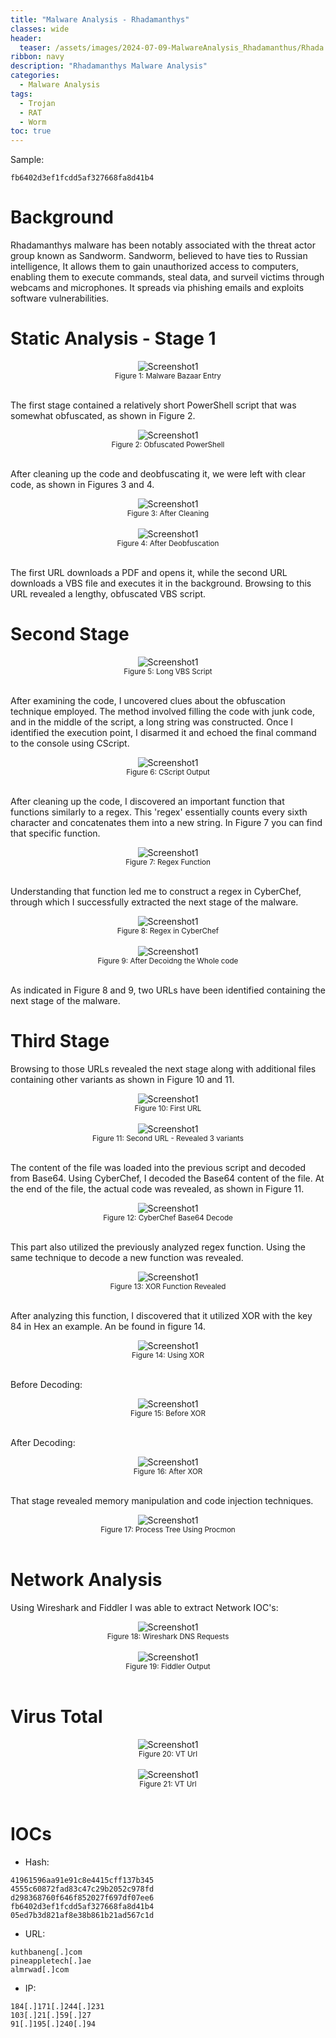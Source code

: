 ```yaml
---
title: "Malware Analysis - Rhadamanthys"
classes: wide
header:
  teaser: /assets/images/2024-07-09-MalwareAnalysis_Rhadamanthus/Rhada.png
ribbon: navy
description: "Rhadamanthys Malware Analysis"
categories:
  - Malware Analysis
tags:
  - Trojan
  - RAT
  - Worm
toc: true
---
```

Sample:
```
fb6402d3ef1fcdd5af327668fa8d41b4
```

# Background
Rhadamanthys malware has been notably associated with the threat actor group known as Sandworm.
Sandworm, believed to have ties to Russian intelligence, It allows them to gain unauthorized access to computers, enabling them to execute commands, steal data, and surveil victims through webcams and microphones.
It spreads via phishing emails and exploits software vulnerabilities.

# Static Analysis - Stage 1
<div style="text-align: center;">
    <img src="/assets/images/2024-07-09-MalwareAnalysis_Rhadamanthus/malware bazaar.PNG" alt="Screenshot1" />
    <br>
    <sub>Figure 1: Malware Bazaar Entry</sub>
</div>
<br>

The first stage contained a relatively short PowerShell script that was somewhat obfuscated, as shown in Figure 2.

<div style="text-align: center;">
    <img src="/assets/images/2024-07-09-MalwareAnalysis_Rhadamanthus/obf ps.PNG" alt="Screenshot1" />
    <br>
    <sub>Figure 2: Obfuscated PowerShell</sub>
</div>
<br>

After cleaning up the code and deobfuscating it, we were left with clear code, as shown in Figures 3 and 4.

<div style="text-align: center;">
    <img src="/assets/images/2024-07-09-MalwareAnalysis_Rhadamanthus/after cleaning.PNG" alt="Screenshot1" />
    <br>
    <sub>Figure 3: After Cleaning</sub>
</div>
<br>

<div style="text-align: center;">
    <img src="/assets/images/2024-07-09-MalwareAnalysis_Rhadamanthus/using the replaces found 2 urls.PNG" alt="Screenshot1" />
    <br>
    <sub>Figure 4: After Deobfuscation</sub>
</div>
<br>

The first URL downloads a PDF and opens it, while the second URL downloads a VBS file and executes it in the background.
Browsing to this URL revealed a lengthy, obfuscated VBS script.

# Second Stage

<div style="text-align: center;">
    <img src="/assets/images/2024-07-09-MalwareAnalysis_Rhadamanthus/browsing the site reveals long vbs.PNG" alt="Screenshot1" />
    <br>
    <sub>Figure 5: Long VBS Script</sub>
</div>
<br>

After examining the code, I uncovered clues about the obfuscation technique employed.
The method involved filling the code with junk code, and in the middle of the script, a long string was constructed.
Once I identified the execution point, I disarmed it and echoed the final command to the console using CScript.

<div style="text-align: center;">
    <img src="/assets/images/2024-07-09-MalwareAnalysis_Rhadamanthus/modify, output using cscript.PNG" alt="Screenshot1" />
    <br>
    <sub>Figure 6: CScript Output</sub>
</div>
<br>

After cleaning up the code, I discovered an important function that functions similarly to a regex.
This 'regex' essentially counts every sixth character and concatenates them into a new string.
In Figure 7 you can find that specific function.

<div style="text-align: center;">
    <img src="/assets/images/2024-07-09-MalwareAnalysis_Rhadamanthus/cleaning the code reveals main function regex looklike2.PNG" alt="Screenshot1" />
    <br>
    <sub>Figure 7: Regex Function</sub>
</div>
<br>

Understanding that function led me to construct a regex in CyberChef, through which I successfully extracted the next stage of the malware.

<div style="text-align: center;">
    <img src="/assets/images/2024-07-09-MalwareAnalysis_Rhadamanthus/building regex in cyberchef, 2 urls.PNG" alt="Screenshot1" />
    <br>
    <sub>Figure 8: Regex in CyberChef</sub>
</div>
<br>

<div style="text-align: center;">
    <img src="/assets/images/2024-07-09-MalwareAnalysis_Rhadamanthus/cleaning the code reveals main function regex looklike3.PNG" alt="Screenshot1" />
    <br>
    <sub>Figure 9: After Decoidng the Whole code</sub>
</div>
<br>

As indicated in Figure 8 and 9, two URLs have been identified containing the next stage of the malware.

# Third Stage

Browsing to those URLs revealed the next stage along with additional files containing other variants as shown in Figure 10 and 11.


<div style="text-align: center;">
    <img src="/assets/images/2024-07-09-MalwareAnalysis_Rhadamanthus/1st url long obf.PNG" alt="Screenshot1" />
    <br>
    <sub>Figure 10: First URL</sub>
</div>
<br>

<div style="text-align: center;">
    <img src="/assets/images/2024-07-09-MalwareAnalysis_Rhadamanthus/2nd url - 3 hosted files.PNG" alt="Screenshot1" />
    <br>
    <sub>Figure 11: Second URL - Revealed 3 variants</sub>
</div>
<br>

The content of the file was loaded into the previous script and decoded from Base64.
Using CyberChef, I decoded the Base64 content of the file. At the end of the file, the actual code was revealed, as shown in Figure 11.

<div style="text-align: center;">
    <img src="/assets/images/2024-07-09-MalwareAnalysis_Rhadamanthus/hhk from base64.PNG" alt="Screenshot1" />
    <br>
    <sub>Figure 12: CyberChef Base64 Decode</sub>
</div>
<br>

This part also utilized the previously analyzed regex function.
Using the same technique to decode a new function was revealed.

<div style="text-align: center;">
    <img src="/assets/images/2024-07-09-MalwareAnalysis_Rhadamanthus/finding xor function.PNG" alt="Screenshot1" />
    <br>
    <sub>Figure 13: XOR Function Revealed</sub>
</div>
<br>

After analyzing this function, I discovered that it utilized XOR with the key 84 in Hex an example.
An be found in figure 14.

<div style="text-align: center;">
    <img src="/assets/images/2024-07-09-MalwareAnalysis_Rhadamanthus/using cyberchef to xor.PNG" alt="Screenshot1" />
    <br>
    <sub>Figure 14: Using XOR</sub>
</div>
<br>

Before Decoding:

<div style="text-align: center;">
    <img src="/assets/images/2024-07-09-MalwareAnalysis_Rhadamanthus/before xor.PNG" alt="Screenshot1" />
    <br>
    <sub>Figure 15: Before XOR</sub>
</div>
<br>

After Decoding:

<div style="text-align: center;">
    <img src="/assets/images/2024-07-09-MalwareAnalysis_Rhadamanthus/after xor.PNG" alt="Screenshot1" />
    <br>
    <sub>Figure 16: After XOR</sub>
</div>
<br>

That stage revealed memory manipulation and code injection techniques.

<div style="text-align: center;">
    <img src="/assets/images/2024-07-09-MalwareAnalysis_Rhadamanthus/proc_tree.PNG" alt="Screenshot1" />
    <br>
    <sub>Figure 17: Process Tree Using Procmon</sub>
</div>
<br>


# Network Analysis

Using Wireshark and Fiddler I was able to extract Network IOC's:

<div style="text-align: center;">
    <img src="/assets/images/2024-07-09-MalwareAnalysis_Rhadamanthus/dns requests.PNG" alt="Screenshot1" />
    <br>
    <sub>Figure 18: Wireshark DNS Requests</sub>
</div>
<br>

<div style="text-align: center;">
    <img src="/assets/images/2024-07-09-MalwareAnalysis_Rhadamanthus/fiddler.PNG" alt="Screenshot1" />
    <br>
    <sub>Figure 19: Fiddler Output</sub>
</div>
<br>

# Virus Total

<div style="text-align: center;">
    <img src="/assets/images/2024-07-09-MalwareAnalysis_Rhadamanthus/VT URL.PNG" alt="Screenshot1" />
    <br>
    <sub>Figure 20: VT Url</sub>
</div>
<br>


<div style="text-align: center;">
    <img src="/assets/images/2024-07-09-MalwareAnalysis_Rhadamanthus/VT URL2.PNG" alt="Screenshot1" />
    <br>
    <sub>Figure 21: VT Url</sub>
</div>
<br>

# IOCs

- Hash:
```
41961596aa91e91c8e4415cff137b345
4555c60872fad83c47c29b2052c978fd
d298368760f646f852027f697df07ee6
fb6402d3ef1fcdd5af327668fa8d41b4
05ed7b3d821af8e38b861b21ad567c1d
```
- URL:
```
kuthbaneng[.]com
pineappletech[.]ae
almrwad[.]com
```
- IP:
```
184[.]171[.]244[.]231
103[.]21[.]59[.]27
91[.]195[.]240[.]94
```



